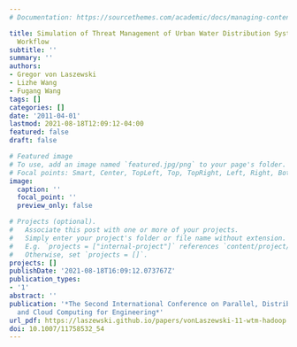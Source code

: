 ```yaml
---
# Documentation: https://sourcethemes.com/academic/docs/managing-content/

title: Simulation of Threat Management of Urban Water Distribution Systems with Grid
  Workflow
subtitle: ''
summary: ''
authors:
- Gregor von Laszewski
- Lizhe Wang
- Fugang Wang
tags: []
categories: []
date: '2011-04-01'
lastmod: 2021-08-18T12:09:12-04:00
featured: false
draft: false

# Featured image
# To use, add an image named `featured.jpg/png` to your page's folder.
# Focal points: Smart, Center, TopLeft, Top, TopRight, Left, Right, BottomLeft, Bottom, BottomRight.
image:
  caption: ''
  focal_point: ''
  preview_only: false

# Projects (optional).
#   Associate this post with one or more of your projects.
#   Simply enter your project's folder or file name without extension.
#   E.g. `projects = ["internal-project"]` references `content/project/deep-learning/index.md`.
#   Otherwise, set `projects = []`.
projects: []
publishDate: '2021-08-18T16:09:12.073767Z'
publication_types:
- '1'
abstract: ''
publication: '*The Second International Conference on Parallel, Distributed, Grid
  and Cloud Computing for Engineering*'
url_pdf: https://laszewski.github.io/papers/vonLaszewski-11-wtm-hadoop.pdf
doi: 10.1007/11758532_54
---
```


